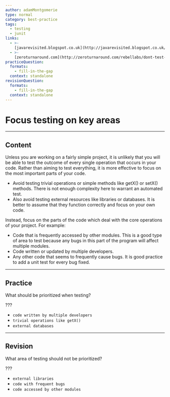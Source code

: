 ```yaml
---
author: adamMontgomerie
type: normal
category: best-practice
tags:
  - testing
  - junit
links:
  - >-
    [javarevisited.blogspot.co.uk](http://javarevisited.blogspot.co.uk/2012/08/best-practices-to-write-junit-test.html){website}
  - >-
    [zeroturnaround.com](http://zeroturnaround.com/rebellabs/dont-test-blindly-the-right-methods-for-unit-testing-your-java-apps/){website}
practiceQuestion:
  formats:
    - fill-in-the-gap
  context: standalone
revisionQuestion:
  formats:
    - fill-in-the-gap
  context: standalone
---
```


# Focus testing on key areas


---

## Content

Unless you are working on a fairly simple project, it is unlikely that you will be able to test the outcome of every single operation that occurs in your code. Rather than aiming to test everything, it is more effective to focus on the most important parts of your code. 

- Avoid testing trivial operations or simple methods like getX() or setX() methods. There is not enough complexity here to warrant an automated test. 
- Also avoid testing external resources like libraries or databases. It is better to assume that they function correctly and focus on your own code.

Instead, focus on the parts of the code which deal with the core operations of your project. For example:

- Code that is frequently accessed by other modules. This is a good type of area to test because any bugs in this part of the program will affect multiple modules.
- Code written or updated by multiple developers.
- Any other code that seems to frequently cause bugs. It is good practice to add a unit test for every bug fixed.


---

## Practice

What should be prioritized when testing?

???

- `code written by multiple developers`
- `trivial operations like getX()`
- `external databases`


---

## Revision

What area of testing should not be prioritized?

???

- `external libraries`
- `code with frequent bugs`
- `code accessed by other modules`
